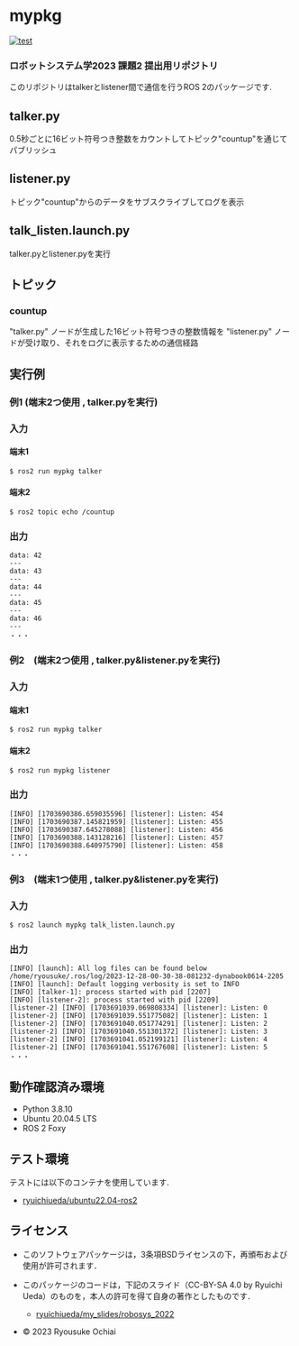 # mypkg
[![test](https://github.com/ryousukeochiai/mypkg/actions/workflows/test.yml/badge.svg)](https://github.com/ryousukeochiai/mypkg/actions/workflows/test.yml)

### ロボットシステム学2023 課題2 提出用リポジトリ
このリポジトリはtalkerとlistener間で通信を行うROS 2のパッケージです.

## talker.py
0.5秒ごとに16ビット符号つき整数をカウントしてトピック"countup"を通じてパブリッシュ

## listener.py
トピック"countup"からのデータをサブスクライブしてログを表示

## talk_listen.launch.py
talker.pyとlistener.pyを実行

## トピック
### countup
 "talker.py" ノードが生成した16ビット符号つきの整数情報を "listener.py" ノードが受け取り、それをログに表示するための通信経路

## 実行例

### 例1 (端末2つ使用 , talker.pyを実行)

### 入力
#### 端末1

```
$ ros2 run mypkg talker
```

#### 端末2

```
$ ros2 topic echo /countup
```


### 出力

```
data: 42
---
data: 43
---
data: 44
---
data: 45
---
data: 46
---
・・・
```


### 例2　(端末2つ使用 , talker.py&listener.pyを実行)

### 入力
#### 端末1

```
$ ros2 run mypkg talker
```

#### 端末2

```
$ ros2 run mypkg listener
```


### 出力

```
[INFO] [1703690386.659035596] [listener]: Listen: 454
[INFO] [1703690387.145821959] [listener]: Listen: 455
[INFO] [1703690387.645278088] [listener]: Listen: 456
[INFO] [1703690388.143128216] [listener]: Listen: 457
[INFO] [1703690388.640975790] [listener]: Listen: 458
・・・
```



### 例3　(端末1つ使用 , talker.py&listener.pyを実行)

### 入力

```
$ ros2 launch mypkg talk_listen.launch.py
```

### 出力

```
[INFO] [launch]: All log files can be found below /home/ryousuke/.ros/log/2023-12-28-00-30-38-081232-dynabook0614-2205
[INFO] [launch]: Default logging verbosity is set to INFO
[INFO] [talker-1]: process started with pid [2207]
[INFO] [listener-2]: process started with pid [2209]
[listener-2] [INFO] [1703691039.069808334] [listener]: Listen: 0
[listener-2] [INFO] [1703691039.551775082] [listener]: Listen: 1
[listener-2] [INFO] [1703691040.051774291] [listener]: Listen: 2
[listener-2] [INFO] [1703691040.551301372] [listener]: Listen: 3
[listener-2] [INFO] [1703691041.052199121] [listener]: Listen: 4
[listener-2] [INFO] [1703691041.551767608] [listener]: Listen: 5
・・・
```


## 動作確認済み環境
* Python 3.8.10
* Ubuntu 20.04.5 LTS
* ROS 2 Foxy


## テスト環境
テストには以下のコンテナを使用しています.
* [ryuichiueda/ubuntu22.04-ros2](https://hub.docker.com/r/ryuichiueda/ubuntu22.04-ros2)


## ライセンス
* このソフトウェアパッケージは，3条項BSDライセンスの下，再頒布および使用が許可されます．
* このパッケージのコードは，下記のスライド（CC-BY-SA 4.0 by Ryuichi Ueda）のものを，本人の許可を得て自身の著作としたものです．
   * [ryuichiueda/my_slides/robosys_2022](https://github.com/ryuichiueda/my_slides/tree/master/robosys_2022)

* © 2023 Ryousuke Ochiai
